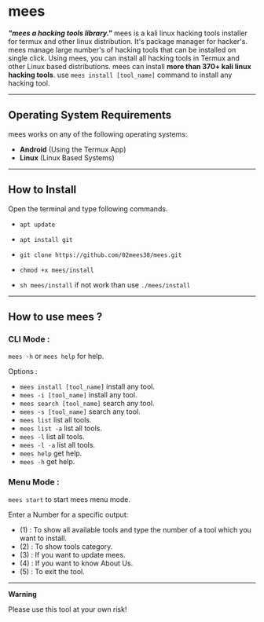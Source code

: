 # mees

***"mees a hacking tools library."***
mees is a kali linux hacking tools installer for termux and other linux distribution. It's package manager for hacker's.
mees manage large number's of hacking tools that can be installed on single click. Using mees, you can install all hacking tools in Termux and other Linux based distributions.
mees can install **more than 370+ kali linux hacking tools**. use `mees install [tool_name]` command to install any hacking tool.


------------------------------------------------------------------------

## Operating System Requirements

mees works on any of the following operating systems:<br>
- **Android** (Using the Termux App) <br>
- **Linux** (Linux Based Systems) <br>

------------------------------------------------------------------------

## How to Install

Open the terminal and type following commands.

* `apt update`

* `apt install git`

* `git clone https://github.com/02mees38/mees.git`

* `chmod +x mees/install`

* `sh mees/install` if not work than use `./mees/install`

------------------------------------------------------------------------

## How to use mees ?

### CLI Mode :
`mees -h` or `mees help` for help.

Options :
- `mees install [tool_name]` install any tool.
- `mees -i [tool_name]` install any tool.
- `mees search [tool_name]` search any tool.
- `mees -s [tool_name]` search any tool.
- `mees list` list all tools.
- `mees list -a` list all tools.
- `mees -l` list all tools.
- `mees -l -a` list all tools.
- `mees help` get help.
- `mees -h` get help.

### Menu Mode :

`mees start` to start mees menu mode.

Enter a Number for a specific output:
- (1) : To show all available tools and type the number of a tool which you want to install.
- (2) : To show tools category.
- (3) : If you want to update mees.
- (4) : If you want to know About Us.
- (5) : To exit the tool.

------------------------------------------------------------------------

**Warning**

Please use this tool at your own risk!

